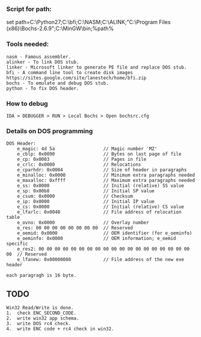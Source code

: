 ### Script for path:

set path=C:\Python27;C:\bfi;C:\NASM;C:\ALINK;"C:\Program Files (x86)\Bochs-2.6.9";C:\MinGW\bin;%path%

### Tools needed:

    nasm - Famous assembler.
    alinker - To link DOS stub.
    linker - Microsoft linker to generate PE file and replace DOS stub.
    bfi - A command line tool to create disk images https://sites.google.com/site/lanestech/home/bfi.zip
    bochs - To emulate and debug DOS stub.
    python - To fix DOS header.

### How to debug
    IDA > DEBUGGER > RUN > Local Bochs > Open bochsrc.cfg



### Details on DOS programming
    
    DOS Header:
        e_magic: 4d 5a                  // Magic number 'MZ'
        e_cblp: 0x0090                  // Bytes on last page of file
        e_cp: 0x0003                    // Pages in file
        e_crlc: 0x0000                  // Relocations
        e_cparhdr: 0x0004               // Size of header in paragraphs
        e_minalloc: 0x0000              // Minimum extra paragraphs needed
        e_maxalloc: 0xffff              // Maximum extra paragraphs needed
        e_ss: 0x0000                    // Initial (relative) SS value
        e_sp: 0x00b8                    // Initial SP value
        e_csum: 0x0000                  // Checksum
        e_ip: 0x0000                    // Initial IP value
        e_cs: 0x0000                    // Initial (relative) CS value
        e_lfarlc: 0x0040                // File address of relocation table
        e_ovno: 0x0000                  // Overlay number
        e_res: 00 00 00 00 00 00 00 00  // Reserved
        e_oemid: 0x0000                 // OEM identifier (for e_oeminfo)
        e_oeminfo: 0x0000               // OEM information; e_oemid specific
        e_res2: 00 00 00 00 00 00 00 00 00 00 00 00 00 00 00 00 00 00 00 00  // Reserved
        e_lfanew: 0x00000080            // File address of the new exe header
    
    each paragragh is 16 byte.


##  TODO

    Win32 Read/Write is done.
    1.  check ENC_SECOND_CODE.
    2.  write win32 app schema.
    3.  write DOS rc4 check.
    4.  write ENC code + rc4 check in win32.